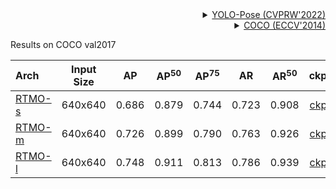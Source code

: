 <!-- [ALGORITHM] -->

<details>
<summary align="right"><a href="https://arxiv.org/abs/2204.06806">YOLO-Pose (CVPRW'2022)</a></summary>

```bibtex
@inproceedings{maji2022yolo,
  title={Yolo-pose: Enhancing yolo for multi person pose estimation using object keypoint similarity loss},
  author={Maji, Debapriya and Nagori, Soyeb and Mathew, Manu and Poddar, Deepak},
  booktitle={Proceedings of the IEEE/CVF Conference on Computer Vision and Pattern Recognition},
  pages={2637--2646},
  year={2022}
}
```

</details>

<!-- [DATASET] -->

<details>
<summary align="right"><a href="https://link.springer.com/chapter/10.1007/978-3-319-10602-1_48">COCO (ECCV'2014)</a></summary>

```bibtex
@inproceedings{lin2014microsoft,
  title={Microsoft coco: Common objects in context},
  author={Lin, Tsung-Yi and Maire, Michael and Belongie, Serge and Hays, James and Perona, Pietro and Ramanan, Deva and Doll{\'a}r, Piotr and Zitnick, C Lawrence},
  booktitle={European conference on computer vision},
  pages={740--755},
  year={2014},
  organization={Springer}
}
```

</details>

Results on COCO val2017

| Arch                               | Input Size |  AP   | AP<sup>50</sup> | AP<sup>75</sup> |  AR   | AR<sup>50</sup> |                ckpt                |                log                |                onnx                |
| :--------------------------------- | :--------: | :---: | :-------------: | :-------------: | :---: | :-------------: | :--------------------------------: | :-------------------------------: | :--------------------------------: |
| [RTMO-s](/configs/body_2d_keypoint/rtmo/body7/rtmo-s_8xb32-600e_body7-640x640.py) |  640x640   | 0.686 |      0.879      |      0.744      | 0.723 |      0.908      | [ckpt](https://download.openmmlab.com/mmpose/v1/projects/rtmo/rtmo-s_8xb32-600e_body7-640x640-dac2bf74_20231211.pth) | [log](https://download.openmmlab.com/mmpose/v1/projects/rtmo/rtmo-s_8xb32-600e_body7-640x640_20231211.json) | [onnx](https://download.openmmlab.com/mmpose/v1/projects/rtmo/onnx_sdk/rtmo-s_8xb32-600e_body7-640x640-dac2bf74_20231211.zip) |
| [RTMO-m](/configs/body_2d_keypoint/rtmo/body7/rtmo-m_16xb16-600e_body7-640x640.py) |  640x640   | 0.726 |      0.899      |      0.790      | 0.763 |      0.926      | [ckpt](https://download.openmmlab.com/mmpose/v1/projects/rtmo/rtmo-m_16xb16-600e_body7-640x640-39e78cc4_20231211.pth) | [log](https://download.openmmlab.com/mmpose/v1/projects/rtmo/rtmo-m_16xb16-600e_body7-640x640_20231211.json) | [onnx](https://download.openmmlab.com/mmpose/v1/projects/rtmo/onnx_sdk/rtmo-m_16xb16-600e_body7-640x640-39e78cc4_20231211.zip) |
| [RTMO-l](/configs/body_2d_keypoint/rtmo/body7/rtmo-l_16xb16-600e_body7-640x640.py) |  640x640   | 0.748 |      0.911      |      0.813      | 0.786 |      0.939      | [ckpt](https://download.openmmlab.com/mmpose/v1/projects/rtmo/rtmo-l_16xb16-600e_body7-640x640-b37118ce_20231211.pth) | [log](https://download.openmmlab.com/mmpose/v1/projects/rtmo/rtmo-l_16xb16-600e_body7-640x640_20231211.json) | [onnx](https://download.openmmlab.com/mmpose/v1/projects/rtmo/onnx_sdk/rtmo-l_16xb16-600e_body7-640x640-b37118ce_20231211.zip) |
